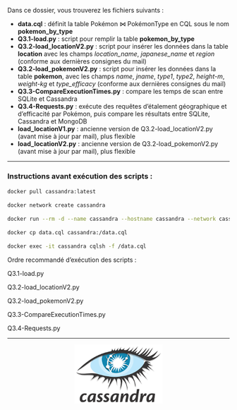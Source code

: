 Dans ce dossier, vous trouverez les fichiers suivants :

- **data.cql** : définit la table Pokémon ⋈ PokémonType en CQL sous le nom **pokemon_by_type**
- **Q3.1-load.py** : script pour remplir la table **pokemon_by_type**
- **Q3.2-load_locationV2.py** : script pour insérer les données dans la table **location** avec les champs *location_name*, *japanese_name* et *region* (conforme aux dernières consignes du mail)
- **Q3.2-load_pokemonV2.py** : script pour insérer les données dans la table **pokemon**, avec les champs *name*, *jname*, *type1*, *type2*, *height-m*, *weight-kg* et *type_efficacy* (conforme aux dernières consignes du mail)
- **Q3.3-CompareExecutionTimes.py** : compare les temps de scan entre SQLite et Cassandra
- **Q3.4-Requests.py** : exécute des requêtes d’étalement géographique et d’efficacité par Pokémon, puis compare les résultats entre SQLite, Cassandra et MongoDB
- **load_locationV1.py** : ancienne version de Q3.2-load_locationV2.py (avant mise à jour par mail), plus flexible
- **load_locationV2.py** : ancienne version de Q3.2-load_pokemonV2.py (avant mise à jour par mail), plus flexible

---

### Instructions avant exécution des scripts :

```bash
docker pull cassandra:latest
```
```bash
docker network create cassandra
```
```bash
docker run --rm -d --name cassandra --hostname cassandra --network cassandra cassandra
```
```bash
docker cp data.cql cassandra:/data.cql
```
```bash
docker exec -it cassandra cqlsh -f /data.cql
```

Ordre recommandé d’exécution des scripts :

Q3.1-load.py

Q3.2-load_locationV2.py

Q3.2-load_pokemonV2.py

Q3.3-CompareExecutionTimes.py

Q3.4-Requests.py

---

<p align="center"> 
<img src="logo.png" alt="Cassandra Logo" width="200" /> 
</p>
